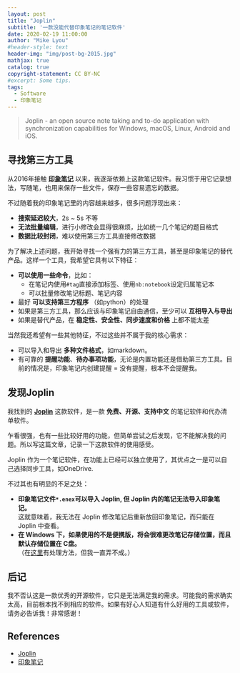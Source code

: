 ```yaml
---
layout: post
title: "Joplin"
subtitle: '一款没能代替印象笔记的笔记软件'
date: 2020-02-19 11:00:00
author: "Mike Lyou"
#header-style: text
header-img: "img/post-bg-2015.jpg"
mathjax: true
catalog: true
copyright-statement: CC BY-NC
#excerpt: Some tips.
tags:
  - Software
  - 印象笔记
---
```


> Joplin - an open source note taking and to-do application with synchronization capabilities for Windows, macOS, Linux, Android and iOS.

<!-- more -->

## 寻找第三方工具

从2016年接触 **[印象笔记](https://staging.yinxiang.com)** 以来，我逐渐依赖上这款笔记软件。我习惯于用它记录想法，写随笔，也用来保存一些文件，保存一些容易遗忘的数据。

不过随着我的印象笔记里的内容越来越多，很多问题浮现出来：

- **搜索延迟较大**，2s ~ 5s 不等
- **无法批量编辑**，进行小修改会显得很麻烦，比如统一几个笔记的题目格式
- **数据比较封闭**，难以使用第三方工具直接修改数据

为了解决上述问题，我开始寻找一个强有力的第三方工具，甚至是印象笔记的替代产品。这样一个工具，我希望它具有以下特征：

- **可以使用一些命令**，比如：
  - 在笔记内使用`#tag`直接添加标签、使用`nb:notebook`设定归属笔记本
  - 可以批量修改笔记标题、笔记内容
- 最好 **可以支持第三方程序** （如python）的处理
- 如果是第三方工具，那么应该与印象笔记自由通信，至少可以 **互相导入与导出**
- 如果是替代产品，在 **稳定性、安全性、同步速度和价格** 上都不能太差

当然我还希望有一些其他特征，不过这些并不属于我的核心需求：

- 可以导入和导出 **多种文件格式**，如markdown。
- 有可靠的 **提醒功能**、**待办事项功能**，无论是内置功能还是借助第三方工具。目前的情况是，印象笔记内创建提醒 = 没有提醒，根本不会提醒我。

## 发现Joplin

我找到的 **[Joplin](https://github.com/laurent22/joplin)** 这款软件，是一款 **免费、开源、支持中文** 的笔记软件和代办清单软件。

乍看很强，也有一些比较好用的功能，但简单尝试之后发现，它不能解决我的问题。所以写这篇文章，记录一下这款软件的使用感受。

Joplin 作为一个笔记软件，在功能上已经可以独立使用了，其优点之一是可以自己选择同步工具，如OneDrive.

不过其也有明显的不足之处：

- **印象笔记文件`*.enex`可以导入 Joplin, 但 Joplin 内的笔记无法导入印象笔记。**  
  这就意味着，我无法在 Joplin 修改笔记后重新放回印象笔记，而只能在 Joplin 中查看。
- **在 Windows 下，如果使用的不是便携版，将会很难更改笔记存储位置，而且默认存储位置在 C盘。**  
  （在[这里](https://github.com/laurent22/joplin/issues/42#issuecomment-348338177)有处理方法，但我一直弄不成。）

## 后记

我不否认这是一款优秀的开源软件，它只是无法满足我的需求。可能我的需求确实太高，目前根本找不到相应的软件。如果有好心人知道有什么好用的工具或软件，请务必告诉我！非常感谢！

## References
- [Joplin](https://github.com/laurent22/joplin)
- [印象笔记](https://staging.yinxiang.com)
